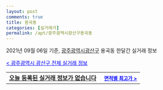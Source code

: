 ```yaml
---
layout: post
comments: true
title: 용곡동
categories: [실거래가]
permalink: /apt/광주광역시광산구용곡동
---
```


2021년 09월 06일 기준, <a href="/apt/광주광역시광산구">광주광역시광산구</a> 용곡동 한달간 실거래 정보

<a style="color: blue;" href="/apt/광주광역시광산구">< 광주광역시 광산구 전체 실거래 정보</a>
<!---- start ---->
<table>
  <tr>
    <td colspan="4" style="font-weight: bold;"><a href="/apt/광주광역시광산구용곡동{name_without_space}">오늘 등록된 실거래 정보가 없습니다</a> &nbsp;&nbsp;&nbsp; <a style="color: blue; font-size: smaller;" href="/apt/광주광역시광산구용곡동{name_without_space}">면적별 최고가 ></a></td>
  </tr>
    
</table>
<!---- end ---->
    